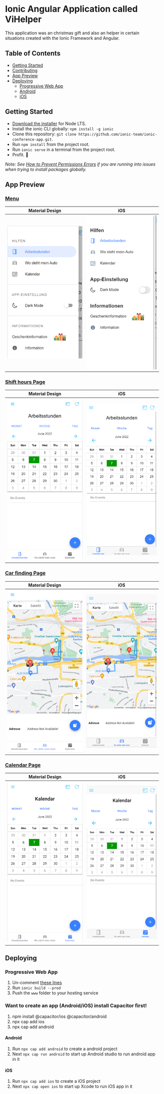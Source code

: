 # Ionic Angular Application called ViHelper

This application was an christmas gift and also an helper in certain situations created with the Ionic Framework and Angular.

## Table of Contents
- [Getting Started](#getting-started)
- [Contributing](#contributing)
- [App Preview](#app-preview)
- [Deploying](#deploying)
  - [Progressive Web App](#progressive-web-app)
  - [Android](#android)
  - [iOS](#ios)


## Getting Started

* [Download the installer](https://nodejs.org/) for Node LTS.
* Install the ionic CLI globally: `npm install -g ionic`
* Clone this repository: `git clone https://github.com/ionic-team/ionic-conference-app.git`.
* Run `npm install` from the project root.
* Run `ionic serve` in a terminal from the project root.
* Profit. :tada:

_Note: See [How to Prevent Permissions Errors](https://docs.npmjs.com/getting-started/fixing-npm-permissions) if you are running into issues when trying to install packages globally._

## App Preview

### [Menu](https://github.com/ionic-team/ionic-conference-app/blob/master/src/app/pages/menu/menu.html)

| Material Design  | iOS  |
| -----------------| -----|
| ![Android Menu](/resources/github/menu_material.PNG) | ![iOS Menu](/resources/github/menu_ios.PNG) |


### [Shift hours Page](https://github.com/vincentagwu/ViHelper/blob/master/src/app/tab1/tab1.page.html)

| Material Design  | iOS  |
| -----------------| -----|
| ![Android Schedule](/resources/github/hourshift_material.PNG) | ![iOS Schedule](/resources/github/hourshift_ios.PNG) |

### [Car finding Page](https://github.com/vincentagwu/ViHelper/blob/master/src/app/tab2/tab2.page.html)

| Material Design  | iOS  |
| -----------------| -----|
| ![Android Speakers](/resources/github/car_material.PNG) | ![iOS Speakers](/resources/github/car_ios.PNG) |

### [Calendar Page](https://github.com/vincentagwu/ViHelper/blob/master/src/app/tab3/tab3.page.html)

| Material Design  | iOS  |
| -----------------| -----|
| ![Android Speaker Detail](/resources/github/calendar_material.PNG) | ![iOS Speaker Detail](/resources/github/calendar_ios.PNG) |

## Deploying

### Progressive Web App

1. Un-comment [these lines](https://github.com/ionic-team/ionic2-app-base/blob/master/src/index.html#L21)
2. Run `ionic build --prod`
3. Push the `www` folder to your hosting service

### Want to create an app (Android/iOS) install Capacitor first!
1. npm install @capacitor/ios @capacitor/android
2. npx cap add ios
3. npx cap add android

#### Android

1. Run `npx cap add android` to create a android project
2. Next `npx cap run android` to start up Android studio to run android app in it

#### iOS

1. Run `npx cap add ios` to create a iOS project
2. Next `npx cap open ios` to start up Xcode to run iOS app in it
